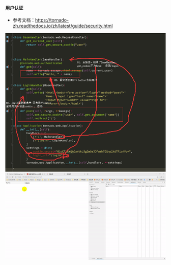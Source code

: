 #### 用户认证

- 参考文档：https://tornado-zh.readthedocs.io/zh/latest/guide/security.html

![image](images/auth.png)
![image](images/user_login.gif)

